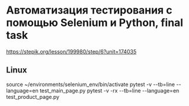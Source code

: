 # Автоматизация тестирования с помощью Selenium и Python, final task

https://stepik.org/lesson/199980/step/6?unit=174035

## Linux 

source ~/environments/selenium_env/bin/activate
pytest -v --tb=line --language=en test_main_page.py
pytest -v -rx --tb=line --language=en test_product_page.py 

